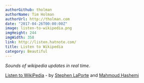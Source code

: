 ```yaml
---
authorGithub: tholman
authorName: Tim Holman
authorUrl: http://tholman.com
date: "2017-04-26T00:00:00Z"
image: listen-to-wikipedia.png
imgHeight: 244
imgWidth: 358
link: http://listen.hatnote.com/
title: Listen to Wikipedia
category: Beautiful
---
```


_Sounds of wikipedia updates in real time._

[Listen to WikiPedia](http://listen.hatnote.com/) - by [Stephen LaPorte](https://github.com/slaporte) and [Mahmoud Hashemi](https://github.com/mahmoud)
